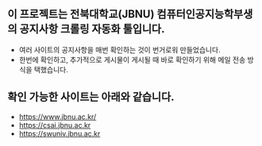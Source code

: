 ## 이 프로젝트는 전북대학교(JBNU) 컴퓨터인공지능학부생의 공지사항 크롤링 자동화 툴입니다.

- 여러 사이트의 공지사항을 매번 확인하는 것이 번거로워 만들었습니다.
- 한번에 확인하고, 추가적으로 게시물이 게시될 때 바로 확인하기 위해 메일 전송 방식을 택했습니다.

## 확인 가능한 사이트는 아래와 같습니다.

- https://www.jbnu.ac.kr/
- https://csai.jbnu.ac.kr
- https://swuniv.jbnu.ac.kr

